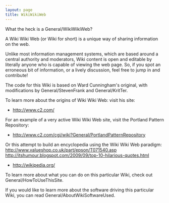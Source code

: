 ```yaml
---
layout: page
title: WikiWikiWeb
---
```


What the heck is a General/WikiWikiWeb?

A Wiki Wiki Web (or Wiki for short) is a unique way of sharing information on the web.

Unlike most information management systems, which are based around a central authority and moderators, Wiki content is open and editable by literally anyone who is capable of viewing the web page.  So, if you spot an erroneous bit of information, or a lively discussion, feel free to jump in and contribute!

The code for this Wiki is based on Ward Cunningham's original, with modifications by General/StevenFrank and General/KritTer.

To learn more about the origins of Wiki Wiki Web: visit his site:


* http://www.c2.com/


For an example of a very active Wiki Wiki Web site, visit the Portland Pattern Repository:


* http://www.c2.com/cgi/wiki?General/PortlandPatternRepository


Or this attempt to build an encyclopedia using the Wiki Wiki Web paradigm: http://www.valueshop.co.uk/part/epson/T071540.asp
http://itshumour.blogspot.com/2009/09/top-10-hilarious-quotes.html


* http://wikipedia.org/


To learn more about what you can do on this particular Wiki, check out General/HowToUseThisSite.

If you would like to learn more about the software driving this particular Wiki, you can read General/AboutWikiSoftwareUsed.
